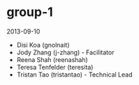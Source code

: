 group-1
=======

2013-09-10

+ Disi Koa (gnolnait)
+ Jody Zhang (j-zhang) - Facilitator
+ Reena Shah (reenashah)
+ Teresa Tenfelder (teresita)
+ Tristan Tao (tristantao) - Technical Lead
